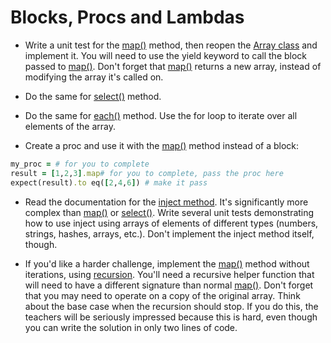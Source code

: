 # Blocks, Procs and Lambdas

- Write a unit test for the [map()](http://www.ruby-doc.org/core-2.1.2/Array.html#method-i-map) method, then reopen the [Array class](http://www.ruby-doc.org/core-2.1.2/Array.html) and implement it. You will need to use the yield keyword to call the block passed to [map()](http://www.ruby-doc.org/core-2.1.2/Array.html#method-i-map). Don't forget that [map()](http://www.ruby-doc.org/core-2.1.2/Array.html#method-i-map) returns a new array, instead of modifying the array it's called on.

- Do the same for [select()](http://www.ruby-doc.org/core-2.1.2/Array.html#method-i-select) method.

- Do the same for [each()](http://www.ruby-doc.org/core-2.1.2/Array.html#method-i-each) method. Use the for loop to iterate over all elements of the array.

- Create a proc and use it with the [map()](http://www.ruby-doc.org/core-2.1.2/Array.html#method-i-map) method instead of a block:

````ruby
my_proc = # for you to complete
result = [1,2,3].map# for you to complete, pass the proc here
expect(result).to eq([2,4,6]) # make it pass
````

- Read the documentation for the [inject method](http://www.ruby-doc.org/core-2.1.2/Enumerable.html#method-i-inject). It's significantly more complex than [map()](http://www.ruby-doc.org/core-2.1.2/Array.html#method-i-map) or [select()](http://www.ruby-doc.org/core-2.1.2/Array.html#method-i-select). Write several unit tests demonstrating how to use inject using arrays of elements of different types (numbers, strings, hashes, arrays, etc.). Don't implement the inject method itself, though.

- If you'd like a harder challenge, implement the [map()](http://www.ruby-doc.org/core-2.1.2/Array.html#method-i-map) method without iterations, using [recursion](https://github.com/makersacademy/course/blob/master/pills/recursion.md). You'll need a recursive helper function that will need to have a different signature than normal [map()](http://www.ruby-doc.org/core-2.1.2/Array.html#method-i-map). Don't forget that you may need to operate on a copy of the original array. Think about the base case when the recursion should stop. If you do this, the teachers will be seriously impressed because this is hard, even though you can write the solution in only two lines of code.


